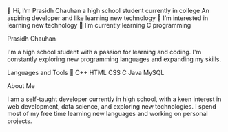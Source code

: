 👋 Hi, I’m Prasidh Chauhan a high school student currently in college
An aspiring developer and like learning new technology
👀 I’m interested in learning new technology
🌱 I’m currently learning C programming


Prasidh Chauhan

I'm a high school student with a passion for learning and coding. I'm constantly exploring new programming languages and expanding my skills.

Languages and Tools 🚀
C++ HTML CSS C Java MySQL

About Me

I am a self-taught developer currently in high school, with a keen interest in web development, data science, and exploring new technologies. I spend most of my free time learning new languages and working on personal projects.
